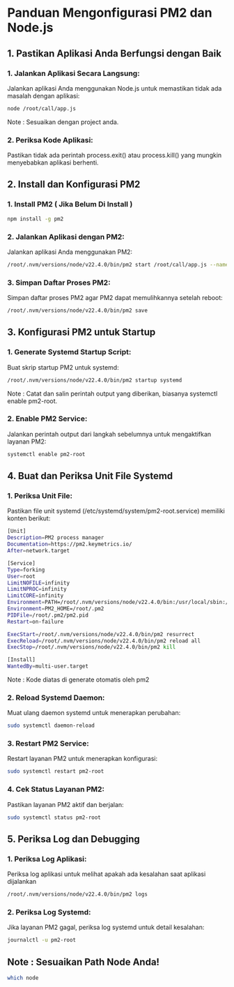 # Panduan Mengonfigurasi PM2 dan Node.js
## 1. Pastikan Aplikasi Anda Berfungsi dengan Baik
### 1. Jalankan Aplikasi Secara Langsung:
Jalankan aplikasi Anda menggunakan Node.js untuk memastikan tidak ada masalah dengan aplikasi:
```bash
node /root/call/app.js
```
Note : Sesuaikan dengan project anda.

### 2. Periksa Kode Aplikasi:
Pastikan tidak ada perintah process.exit() atau process.kill() yang mungkin menyebabkan aplikasi berhenti.

## 2. Install dan Konfigurasi PM2
### 1. Install PM2 ( Jika Belum Di Install )
```bash
npm install -g pm2
```
### 2. Jalankan Aplikasi dengan PM2:
Jalankan aplikasi Anda menggunakan PM2:
```bash
/root/.nvm/versions/node/v22.4.0/bin/pm2 start /root/call/app.js --name myapp
```
### 3. Simpan Daftar Proses PM2:
Simpan daftar proses PM2 agar PM2 dapat memulihkannya setelah reboot:
```bash
/root/.nvm/versions/node/v22.4.0/bin/pm2 save
```
## 3. Konfigurasi PM2 untuk Startup
### 1. Generate Systemd Startup Script:
Buat skrip startup PM2 untuk systemd:
```bash
/root/.nvm/versions/node/v22.4.0/bin/pm2 startup systemd
```
Note : Catat dan salin perintah output yang diberikan, biasanya systemctl enable pm2-root.

### 2. Enable PM2 Service:
Jalankan perintah output dari langkah sebelumnya untuk mengaktifkan layanan PM2:
```bash
systemctl enable pm2-root
```
## 4. Buat dan Periksa Unit File Systemd
### 1. Periksa Unit File:
Pastikan file unit systemd (/etc/systemd/system/pm2-root.service) memiliki konten berikut:
```bash
[Unit]
Description=PM2 process manager
Documentation=https://pm2.keymetrics.io/
After=network.target

[Service]
Type=forking
User=root
LimitNOFILE=infinity
LimitNPROC=infinity
LimitCORE=infinity
Environment=PATH=/root/.nvm/versions/node/v22.4.0/bin:/usr/local/sbin:/usr/local/bin:/usr/sbin:/usr/bin:/sbin:/bin
Environment=PM2_HOME=/root/.pm2
PIDFile=/root/.pm2/pm2.pid
Restart=on-failure

ExecStart=/root/.nvm/versions/node/v22.4.0/bin/pm2 resurrect
ExecReload=/root/.nvm/versions/node/v22.4.0/bin/pm2 reload all
ExecStop=/root/.nvm/versions/node/v22.4.0/bin/pm2 kill

[Install]
WantedBy=multi-user.target
```
Note : Kode diatas di generate otomatis oleh pm2

### 2. Reload Systemd Daemon:
Muat ulang daemon systemd untuk menerapkan perubahan:
```bash
sudo systemctl daemon-reload
```
### 3. Restart PM2 Service:
Restart layanan PM2 untuk menerapkan konfigurasi:
```bash
sudo systemctl restart pm2-root
```
### 4. Cek Status Layanan PM2:
Pastikan layanan PM2 aktif dan berjalan:
```bash
sudo systemctl status pm2-root
```
## 5. Periksa Log dan Debugging
### 1. Periksa Log Aplikasi:
Periksa log aplikasi untuk melihat apakah ada kesalahan saat aplikasi dijalankan
```bash
/root/.nvm/versions/node/v22.4.0/bin/pm2 logs
```
### 2. Periksa Log Systemd:
Jika layanan PM2 gagal, periksa log systemd untuk detail kesalahan:
```bash
journalctl -u pm2-root
```

## Note : **Sesuaikan Path Node Anda!**
```bash
which node
```



